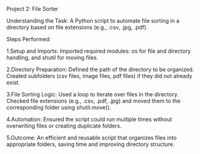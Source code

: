 Project 2: File Sorter

Understanding the Task:
A Python script to automate file sorting in a directory based on file extensions (e.g., .csv, .jpg, .pdf).

Steps Performed:

1.Setup and Imports:
Imported required modules: os for file and directory handling, and shutil for moving files.

2.Directory Preparation:
Defined the path of the directory to be organized.
Created subfolders (csv files, image files, pdf files) if they did not already exist.

3.File Sorting Logic:
Used a loop to iterate over files in the directory.
Checked file extensions (e.g., .csv, .pdf, .jpg) and moved them to the corresponding folder using shutil.move().

4.Automation:
Ensured the script could run multiple times without overwriting files or creating duplicate folders.

5.Outcome:
An efficient and reusable script that organizes files into appropriate folders, saving time and improving directory structure.
